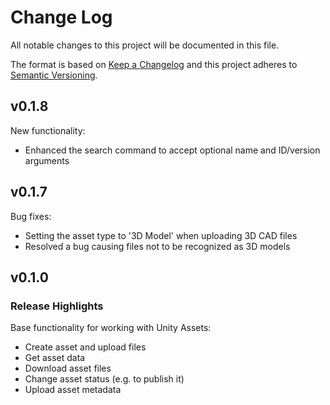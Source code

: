 # Change Log
All notable changes to this project will be documented in this file.
 
The format is based on [Keep a Changelog](http://keepachangelog.com/)
and this project adheres to [Semantic Versioning](http://semver.org/).

## v0.1.8

New functionality:

* Enhanced the search command to accept optional name and ID/version arguments

## v0.1.7

Bug fixes:

* Setting the asset type to '3D Model' when uploading 3D CAD files
* Resolved a bug causing files not to be recognized as 3D models
 
## v0.1.0
 
### Release Highlights

Base functionality for working with Unity Assets:

* Create asset and upload files
* Get asset data
* Download asset files
* Change asset status (e.g. to publish it)
* Upload asset metadata
 

